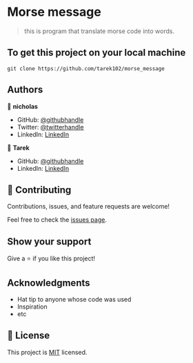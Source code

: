 # Morse message

> this is program that translate morse code into words.

## To get this project on your local machine 
 ```
 git clone https://github.com/tarek102/morse_message 
 ```



## Authors

👤 **nicholas**

- GitHub: [@githubhandle](https://github.com/githubhandle)
- Twitter: [@twitterhandle](https://twitter.com/twitterhandle)
- LinkedIn: [LinkedIn](https://linkedin.com/in/linkedinhandle)


👤 **Tarek**

- GitHub: [@githubhandle](https://github.com/tarek102)
- LinkedIn: [LinkedIn](https://www.linkedin.com/in/tarek-yosry/)


## 🤝 Contributing

Contributions, issues, and feature requests are welcome!

Feel free to check the [issues page](../../issues/).

## Show your support

Give a ⭐️ if you like this project!

## Acknowledgments

- Hat tip to anyone whose code was used
- Inspiration
- etc

## 📝 License

This project is [MIT](./MIT.md) licensed.
